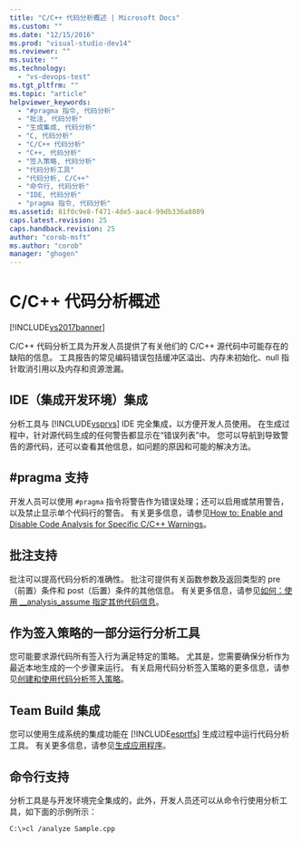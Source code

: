 ```yaml
---
title: "C/C++ 代码分析概述 | Microsoft Docs"
ms.custom: ""
ms.date: "12/15/2016"
ms.prod: "visual-studio-dev14"
ms.reviewer: ""
ms.suite: ""
ms.technology: 
  - "vs-devops-test"
ms.tgt_pltfrm: ""
ms.topic: "article"
helpviewer_keywords: 
  - "#pragma 指令, 代码分析"
  - "批注, 代码分析"
  - "生成集成, 代码分析"
  - "C, 代码分析"
  - "C/C++ 代码分析"
  - "C++, 代码分析"
  - "签入策略, 代码分析"
  - "代码分析工具"
  - "代码分析, C/C++"
  - "命令行, 代码分析"
  - "IDE, 代码分析"
  - "pragma 指令, 代码分析"
ms.assetid: 81f0c9e8-f471-4de5-aac4-99db336a8809
caps.latest.revision: 25
caps.handback.revision: 25
author: "corob-msft"
ms.author: "corob"
manager: "ghogen"
---
```

# C/C++ 代码分析概述
[!INCLUDE[vs2017banner](../code-quality/includes/vs2017banner.md)]

C\/C\+\+ 代码分析工具为开发人员提供了有关他们的 C\/C\+\+ 源代码中可能存在的缺陷的信息。  工具报告的常见编码错误包括缓冲区溢出、内存未初始化、null 指针取消引用以及内存和资源泄漏。  
  
## IDE（集成开发环境）集成  
 分析工具与 [!INCLUDE[vsprvs](../code-quality/includes/vsprvs_md.md)] IDE 完全集成，以方便开发人员使用。  在生成过程中，针对源代码生成的任何警告都显示在“错误列表”中。  您可以导航到导致警告的源代码，还可以查看其他信息，如问题的原因和可能的解决方法。  
  
## \#pragma 支持  
 开发人员可以使用 `#pragma` 指令将警告作为错误处理；还可以启用或禁用警告，以及禁止显示单个代码行的警告。  有关更多信息，请参见[How to: Enable and Disable Code Analysis for Specific C\/C\+\+ Warnings](http://msdn.microsoft.com/zh-cn/910b8518-71f1-4b2e-b012-70647795642a)。  
  
## 批注支持  
 批注可以提高代码分析的准确性。  批注可提供有关函数参数及返回类型的 pre（前置）条件和 post（后置）条件的其他信息。  有关更多信息，请参见[如何：使用 \_\_analysis\_assume 指定其他代码信息](../Topic/How%20to:%20Specify%20Additional%20Code%20Information%20by%20Using%20__analysis_assume.md)。  
  
## 作为签入策略的一部分运行分析工具  
 您可能要求源代码所有签入行为满足特定的策略。  尤其是，您需要确保分析作为最近本地生成的一个步骤来运行。  有关启用代码分析签入策略的更多信息，请参见[创建和使用代码分析签入策略](../code-quality/creating-and-using-code-analysis-check-in-policies.md)。  
  
## Team Build 集成  
 您可以使用生成系统的集成功能在 [!INCLUDE[esprtfs](../code-quality/includes/esprtfs_md.md)] 生成过程中运行代码分析工具。  有关更多信息，请参见[生成应用程序](../Topic/Build%20the%20application.md)。  
  
## 命令行支持  
 分析工具是与开发环境完全集成的，此外，开发人员还可以从命令行使用分析工具，如下面的示例所示：  
  
 `C:\>cl /analyze Sample.cpp`